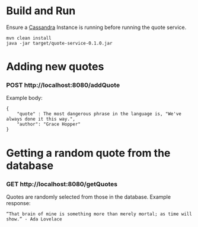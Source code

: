 # Build and Run
Ensure a [Cassandra](http://cassandra.apache.org/) Instance is running before running the quote service. 
```
mvn clean install
java -jar target/quote-service-0.1.0.jar
```


# Adding new quotes
### **POST** http://localhost:8080/addQuote
Example body: 
```
{
	"quote" : The most dangerous phrase in the language is, "We've always done it this way.",
	"author": "Grace Hopper"
}
```

# Getting a random quote from the database
### **GET** http://localhost:8080/getQuotes
Quotes are randomly selected from those in the database. Example response:
```
“That brain of mine is something more than merely mortal; as time will show.” - Ada Lovelace
```


